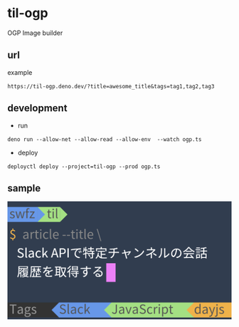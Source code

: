 # til-ogp

OGP Image builder

## url

example

```
https://til-ogp.deno.dev/?title=awesome_title&tags=tag1,tag2,tag3
```

## development

- run

```
deno run --allow-net --allow-read --allow-env  --watch ogp.ts
```

- deploy

```
deployctl deploy --project=til-ogp --prod ogp.ts
```

## sample

![sample](sample.png)

